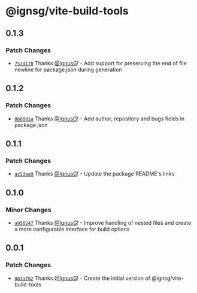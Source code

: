 # @ignsg/vite-build-tools

## 0.1.3

### Patch Changes

- [`757d170`](https://github.com/IgnusG/build-tools/commit/757d170e2721d76f4428f45f6547d3231315c02c) Thanks [@IgnusG](https://github.com/IgnusG)! - Add support for preserving the end of file newline for package.json during generation

## 0.1.2

### Patch Changes

- [`0680d1a`](https://github.com/IgnusG/build-tools/commit/0680d1a76fe0c6ddc386536c30c9fc6a6c0c90de) Thanks [@IgnusG](https://github.com/IgnusG)! - Add author, repository and bugs fields in package.json

## 0.1.1

### Patch Changes

- [`ac53aa9`](https://github.com/IgnusG/build-tools/commit/ac53aa9e617a9704b5b965ea182e9f032fbe4067) Thanks [@IgnusG](https://github.com/IgnusG)! - Update the package README's links

## 0.1.0

### Minor Changes

- [`a950247`](https://github.com/IgnusG/build-tools/commit/a9502476979fe12e11c2b80f2b28d8e4e420b6b8) Thanks [@IgnusG](https://github.com/IgnusG)! - Improve handling of nested files and create a more configurable interface for build options

## 0.0.1

### Patch Changes

- [`083af82`](https://github.com/IgnusG/build-tools/commit/083af821df047d703339a388a4737010b0b851dd) Thanks [@IgnusG](https://github.com/IgnusG)! - Create the initial version of @ignsg/vite-build-tools
